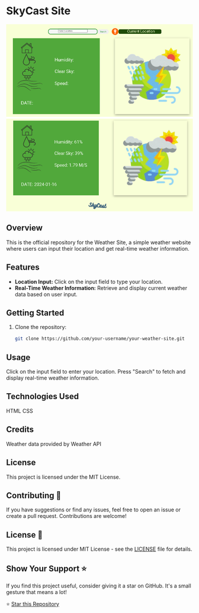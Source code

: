 # SkyCast Site

![Weather Site](assets/sky.png)

## Overview

This is the official repository for the Weather Site, a simple weather website where users can input their location and get real-time weather information.

## Features

- **Location Input:** Click on the input field to type your location.
- **Real-Time Weather Information:** Retrieve and display current weather data based on user input.

## Getting Started

1. Clone the repository:

   ```bash
   git clone https://github.com/your-username/your-weather-site.git

## Usage
Click on the input field to enter your location.
Press "Search" to fetch and display real-time weather information.

## Technologies Used
HTML
CSS

## Credits
Weather data provided by Weather API

## License
This project is licensed under the MIT License.

## Contributing 🤝

If you have suggestions or find any issues, feel free to open an issue or create a pull request. Contributions are welcome!

## License 📄

This project is licensed under MIT License - see the [LICENSE](LICENSE) file for details.

## Show Your Support ⭐

If you find this project useful, consider giving it a star on GitHub. It's a small gesture that means a lot!

⭐ [Star this Repository](https://github.com/maltsh/Weather-Site)

